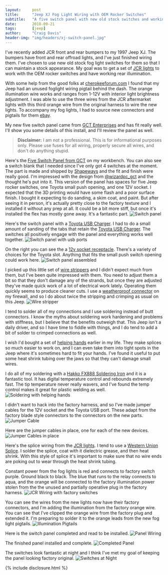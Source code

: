 ```yaml
---
layout:     post
title:      "Jeep XJ Fog Light Wiring with OEM Rocker Switches"
subtitle:   "A five switch panel with new old stock switches and working backlighting"
date:       2018-09-21
tags:       [jeep]
author:     "Craig Davis"
header-img: "img/headers/xj-switch-panel.jpg"
---
```


I've recently added JCR front and rear bumpers to my 1997 Jeep XJ. The bumpers
have front and rear offroad lights, and I've just finished wiring them. I've
chosen to use new old stock fog light switches for them so that I can maintain
a stock appearance. My goal was to get a set of [JCR lights](https://www.jcroffroad.com/product/LED3X3.html)
to work with the OEM rocker switches and have working rear illumination. 

With some help from the good folks at [cherokeeforum.com](https://www.cherokeeforum.com/f2/factory-fog-lights-00-xj-did-not-come-them-220836/)
I found that my Jeep had an unused foglight wiring pigtail behind the dash. The
orange illumination wire works and ranges from 1-12V with interior light
brightness adjustment. I was able to use the three wires from the JCR aftermarket
lights with this third orange wire from the original harness to wire the new
lights. To accompany my fog lights, I had to source new connectors and pigtails 
for them [ebay](https://www.ebay.com/usr/cheepjeepxj). 

My new five switch panel came from [GCT Enterprises](https://www.shapeways.com/shops/gctent)
and has fit really well. I'll show you some details of this install, and I'll
review the panel as well.

> __Disclaimer:__ I am not a professional. This is for informational purposes only. 
> Please use fuses for all wiring, properly secure all wires, and don't do anything
> stupid. 


Here's the [Five Switch Panel from GCT](https://www.shapeways.com/shops/gctent)
on my workbench. You can also see a switch blank that I needed since
I've only got 4 switches at the moment. The part is made and shipped by 
[Shapeways](https://www.shapeways.com/) and the fit and finish were really
good. I'm impressed with the design from [@wizardpc_gct](https://www.instagram.com/wizardpc_gct/)
and the thought he's put into it. This version of the panel has spaces for
five Jeep rocker switches, one Toyota small push opening, and one 12V socket. 
I expected that the 3D printing would have some flash and a poor surface finish.
I bought it expecting to do sanding, a skim coat, and paint. But after seeing
it in person, it's actually pretty close to the factory texture and I installed
it without any prep at all. It could be a bit more stiff, but once it's installed
the flex has mostly gone away. It's a fantastic part.
![Switch panel](/img/posts/xj-foglight-wiring/switch-panel.jpg)


Here's the switch panel with a [Toyota USB Charger](https://amzn.to/2DvbjgS). I 
had to do a small amount of sanding of the tabs that retain the 
[Toyota USB Charger](https://amzn.to/2DvbjgS). The switches all positively
engage with the panel and everything works well together. 
![Switch panel with usb ports](/img/posts/xj-foglight-wiring/switch-panel-with-usb-port.jpg)

On the right you can see the a [12v socket receptacle](https://amzn.to/2Dl7P01).
There's a variety of choices for the Toyota slot. Anything that fits the
small push switch opening could work here.
![Switch panel assembled](/img/posts/xj-foglight-wiring/switch-panel-assembled.jpg)


I picked up this little set of [wire strippers](https://amzn.to/2xtgOXO) and I
didn't expect much from them, but I've been quite impressed with them. You need
to adjust them a bit so that they don't damage any of the strands, but once they
are adjusted they've made quick work of a lot of electrical work lately. Operating
them quickly seems to produce cleaner cuts. I use a 
[weatherproof connector](https://amzn.to/2xHbm2S) on my firewall, and so I do 
about twice the stripping and crimping as usual on this Jeep.
![Wire stripper](/img/posts/xj-foglight-wiring/wire-stripping.jpg)

I tend to solder all of my connections and I use soldering instead of butt
connectors. I know the myths about soldering work hardening and problems with
stiffness, but I believe that the benefits outweigh that. This Jeep isn't a
daily driver, and so I have time to fiddle with things, and I do tend to add a
bit of solder to crimped connections as well. 

I wish I'd bought a set of [helping hands](https://amzn.to/2zmjTtW) earlier in 
my life. They make splices so much easier to work on, and I can even take them 
into tight spots in the Jeep where it's sometimes hard to fit your hands. 
I've found it useful to put some heat shrink tubing over the jaws so that they 
can't damage small wires.

I do all of my soldering with a [Hakko FX888 Soldering Iron](https://amzn.to/2Dj4fDP) 
and it is a fantastic tool. It has digital temperature control and rebounds
extremely fast. The tip temperature never really wavers, and I've found the temp
control makes it great for plastic welding as well. 
![Soldering with helping hands](/img/posts/xj-foglight-wiring/soldering-with-helping-hand.jpg)

I didn't want to hack into the factory harness, and so I've made jumper cables
for the 12V socket and the Toyota USB port. These adapt from the factory
blade style connectors to the connectors on the new parts. 
![Jumper Cable](/img/posts/xj-foglight-wiring/jumper-cable.jpg)

Here are the jumper cables in place, one for each of the new devices.
![Jumper Cables in place](/img/posts/xj-foglight-wiring/jumper-cables.jpg)

Here's the splice wiring from the [JCR lights](https://www.jcroffroad.com/product/LED3X3.html).
I tend to use a [Western Union Splice](https://en.wikipedia.org/wiki/Western_Union_splice).
I solder the splice, coat with it dielectric grease, and then heat shrink. With 
this style of splice it's important to make sure that no wire ends are poking out 
to wear through the heat shrink tubing.

Constant power from the fog lights is red and connects to factory switch purple.
Ground black to black. The blue that runs to the relay connects to aqua, and the 
orange will be connected to the factory illumination power stolen from the the
unused and partially operative plug in the factory harness.
![JCR Wiring with factory switches](/img/posts/xj-foglight-wiring/jcr-wiring.jpg)

You can see the wires from the new lights now have their factory connectors, and
I'm adding the illumination from the factory orange wire. You can see that 
I've clipped the orange wire from the factory plug and extended it. I'm preparing 
to solder it to the orange leads from the new fog light pigtails.
![Illumination Pigtails](/img/posts/xj-foglight-wiring/illumination-pigtails.jpg)


Here is the switch panel completed and read to be installed.
![Panel Wiring](/img/posts/xj-foglight-wiring/panel-wiring.jpg)

The finished panel installed and complete.
![Completed Panel](/img/posts/xj-foglight-wiring/completed-panel.jpg)

The switches look fantastic at night and I think I've met my goal of keeping
the panel looking factory original.
![Switches at Night](/img/posts/xj-foglight-wiring/nighttime.jpg)


{% include disclosure.html %}
